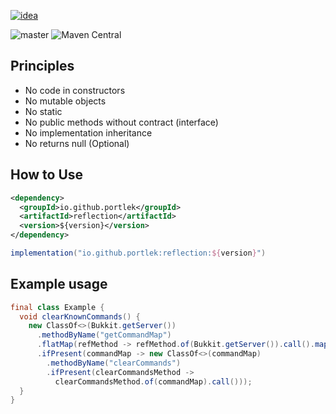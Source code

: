 [![idea](https://www.elegantobjects.org/intellij-idea.svg)](https://www.jetbrains.com/idea/)

![master](https://github.com/portlek/reflection/workflows/build/badge.svg)
![Maven Central](https://img.shields.io/maven-central/v/io.github.portlek/reflection?label=version)
## Principles
- No code in constructors
- No mutable objects
- No static
- No public methods without contract (interface)
- No implementation inheritance
- No returns null (Optional)
## How to Use
```xml
<dependency>
  <groupId>io.github.portlek</groupId>
  <artifactId>reflection</artifactId>
  <version>${version}</version>
</dependency>
```
```groovy
implementation("io.github.portlek:reflection:${version}")
```
## Example usage
```java
final class Example {
  void clearKnownCommands() {
    new ClassOf<>(Bukkit.getServer())
      .methodByName("getCommandMap")
      .flatMap(refMethod -> refMethod.of(Bukkit.getServer()).call().map(o -> o instanceof CommandMap))
      .ifPresent(commandMap -> new ClassOf<>(commandMap)
        .methodByName("clearCommands")
        .ifPresent(clearCommandsMethod ->
          clearCommandsMethod.of(commandMap).call()));
  }
}
```
